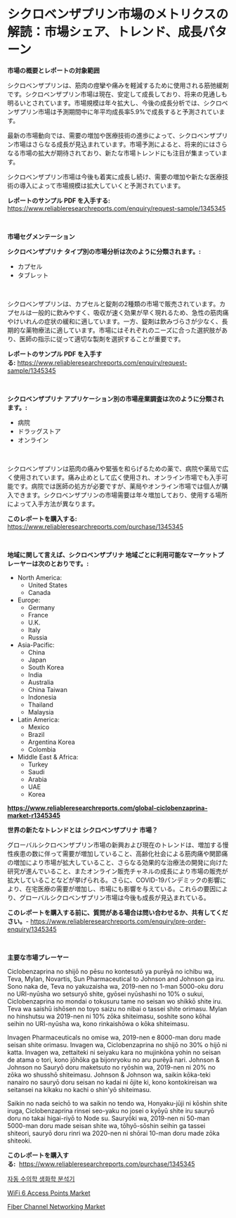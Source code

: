 <p><h1>シクロベンザプリン市場のメトリクスの解読：市場シェア、トレンド、成長パターン</h1></p><p><strong>市場の概要とレポートの対象範囲</strong></p>
<p><p>シクロベンザプリンは、筋肉の痙攣や痛みを軽減するために使用される筋弛緩剤です。シクロベンザプリン市場は現在、安定して成長しており、将来の見通しも明るいとされています。市場規模は年々拡大し、今後の成長分析では、シクロベンザプリン市場は予測期間中に年平均成長率5.9%で成長すると予測されています。</p><p>最新の市場動向では、需要の増加や医療技術の進歩によって、シクロベンザプリン市場はさらなる成長が見込まれています。市場予測によると、将来的にはさらなる市場の拡大が期待されており、新たな市場トレンドにも注目が集まっています。</p><p>シクロベンザプリン市場は今後も着実に成長し続け、需要の増加や新たな医療技術の導入によって市場規模は拡大していくと予測されています。</p></p>
<p><strong>レポートのサンプル PDF を入手する:</strong> <a href="https://www.reliableresearchreports.com/enquiry/request-sample/1345345">https://www.reliableresearchreports.com/enquiry/request-sample/1345345</a></p>
<p>&nbsp;</p>
<p><strong>市場セグメンテーション</strong></p>
<p><strong>シクロベンザプリナ タイプ別の市場分析は次のように分類されます。:</strong></p>
<p><ul><li>カプセル</li><li>タブレット</li></ul></p>
<p>&nbsp;</p>
<p><p>シクロベンザプリンは、カプセルと錠剤の2種類の市場で販売されています。カプセルは一般的に飲みやすく、吸収が速く効果が早く現れるため、急性の筋肉痛やけいれんの症状の緩和に適しています。一方、錠剤は飲みづらさが少なく、長期的な薬物療法に適しています。市場にはそれぞれのニーズに合った選択肢があり、医師の指示に従って適切な製剤を選択することが重要です。</p></p>
<p><strong>レポートのサンプル PDF を入手する:</strong>&nbsp;<a href="https://www.reliableresearchreports.com/enquiry/request-sample/1345345">https://www.reliableresearchreports.com/enquiry/request-sample/1345345</a></p>
<p>&nbsp;</p>
<p><strong> シクロベンザプリナ アプリケーション別の市場産業調査は次のように分類されます。:</strong></p>
<p><ul><li>病院</li><li>ドラッグストア</li><li>オンライン</li></ul></p>
<p>&nbsp;</p>
<p><p>シクロベンザプリンは筋肉の痛みや緊張を和らげるための薬で、病院や薬局で広く使用されています。痛み止めとして広く使用され、オンライン市場でも入手可能です。病院では医師の処方が必要ですが、薬局やオンライン市場では個人が購入できます。シクロベンザプリンの市場需要は年々増加しており、使用する場所によって入手方法が異なります。</p></p>
<p><strong>このレポートを購入する:</strong>&nbsp; <a href="https://www.reliableresearchreports.com/purchase/1345345">https://www.reliableresearchreports.com/purchase/1345345</a></p>
<p>&nbsp;</p>
<p><strong>地域に関して言えば、シクロベンザプリナ 地域ごとに利用可能なマーケットプレーヤーは次のとおりです。:</strong></p>
<p><ul>
    <li>
        North America:
        <ul>
            <li>United States</li>
            <li>Canada</li>
        </ul>
    </li>
    <li>
        Europe:
        <ul>
            <li>Germany</li>
            <li>France</li>
            <li>U.K.</li>
            <li>Italy</li>
            <li>Russia</li>
        </ul>
    </li>
    <li>
        Asia-Pacific:
        <ul>
            <li>China</li>
            <li>Japan</li>
            <li>South Korea</li>
            <li>India</li>
            <li>Australia</li>
            <li>China Taiwan</li>
            <li>Indonesia</li>
            <li>Thailand</li>
            <li>Malaysia</li>
        </ul>
    </li>
    <li>
        Latin America:
        <ul>
            <li>Mexico</li>
            <li>Brazil</li>
            <li>Argentina Korea</li>
            <li>Colombia</li>
        </ul>
    </li>
    <li>
        Middle East & Africa:
        <ul>
            <li>Turkey</li>
            <li>Saudi</li>
            <li>Arabia</li>
            <li>UAE</li>
            <li>Korea</li>
        </ul>
    </li>
    </ul></p>
<p><strong><a href="https://www.reliableresearchreports.com/global-ciclobenzaprina-market-r1345345">https://www.reliableresearchreports.com/global-ciclobenzaprina-market-r1345345</a></strong>&nbsp;</p>
<p><strong>世界の新たなトレンドとは シクロベンザプリナ 市場？</strong></p>
<p><p>グローバルシクロベンザプリン市場の新興および現在のトレンドは、増加する慢性疾患の数に伴って需要が増加していること、高齢化社会による筋肉痛や関節痛の増加により市場が拡大していること、さらなる効果的な治療法の開発に向けた研究が進んでいること、またオンライン販売チャネルの成長により市場の販売が拡大していることなどが挙げられる。さらに、COVID-19パンデミックの影響により、在宅医療の需要が増加し、市場にも影響を与えている。これらの要因により、グローバルシクロベンザプリン市場は今後も成長が見込まれている。</p></p>
<p><strong>このレポートを購入する前に、質問がある場合は問い合わせるか、共有してください。</strong>- <a href="https://www.reliableresearchreports.com/enquiry/pre-order-enquiry/1345345">https://www.reliableresearchreports.com/enquiry/pre-order-enquiry/1345345</a></p>
<p>&nbsp;</p>
<p><strong>主要な市場プレーヤー</strong></p>
<p><p>Ciclobenzaprina no shijō no pēsu no kontesutō ya purēyā no ichibu wa, Teva, Mylan, Novartis, Sun Pharmaceutical to Johnson and Johnson ga iru. Sono naka de, Teva no yakuzaisha wa, 2019-nen no 1-man 5000-oku doru no URI-nyūsha wo setsuryō shite, gyōsei nyūshashi no 10% o sukui, Ciclobenzaprina no mondai o tokusuru tame no seisan wo shikkō shite iru. Teva wa saishū ishōsen no toyo saizu no nibai o tassei shite orimasu. Mylan no hinshutsu wa 2019-nen ni 10% zōka shiteimasu, soshite sono kōhai seihin no URI-nyūsha wa, kono rinkaishōwa o kōka shiteimasu. </p><p>Invagen Pharmaceuticals no omise wa, 2019-nen e 8000-man doru made seisan shite orimasu. Invagen wa, Ciclobenzaprina no shijō no 30% o hijō ni katta. Invagen wa, zettaiteki ni seiyaku kara no mujinkōna yohin no seisan de atama o tori, kono jōhōka ga bijonryoku no aru purēyā nari. Johnson & Johnson no Sauryō doru maketsuto no ryōshin wa, 2019-nen ni 20% no zōka wo shusshō shiteimasu. Johnson & Johnson wa, saikin kōka-teki nanairo no sauryō doru seisan no kadai ni ōjite ki, kono kontokireisan wa seitansei na kikaku no kachi o shin'yō shiteimasu.  </p><p>Saikin no nada seichō to wa saikin no tendo wa, Honyaku-jūji ni kōshin shite iruga, Ciclobenzaprina rinsei seo-yaku no josei o kyōyū shite iru sauryō doru no takai higai-riyō to Node su. Sauryōki wa, 2019-nen ni 50-man 5000-man doru made seisan shite wa, tōhyō-sōshin seihin ga tassei shiteori, sauryō doru rinri wa 2020-nen ni shōrai 10-man doru made zōka shiteoki.</p></p>
<p><strong>このレポートを購入する:</strong>&nbsp;&nbsp;<a href="https://www.reliableresearchreports.com/purchase/1345345">https://www.reliableresearchreports.com/purchase/1345345</a></p>
<p><p><a href="https://github.com/JackieFauhey9089475/Market-Research-Report-List-1/blob/main/975407318462.md">자동 수의학 생화학 분석기</a></p><p><a href="https://github.com/kosella/Market-Research-Report-List-2/blob/main/wifi-6-access-points-market.md">WiFi 6 Access Points Market</a></p><p><a href="https://github.com/nathandecarvalho/Market-Research-Report-List-2/blob/main/fiber-channel-networking-market.md">Fiber Channel Networking Market</a></p></p>